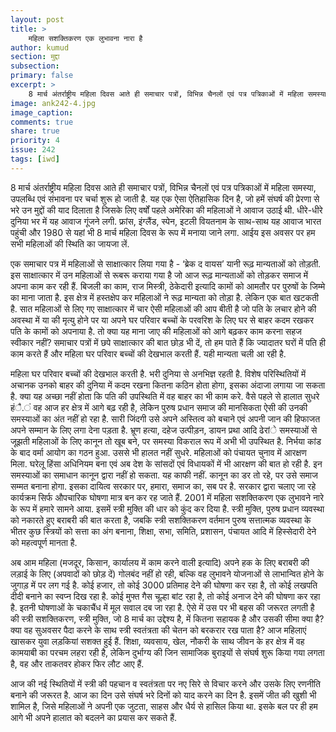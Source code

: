```yaml
---
layout: post
title: >
    महिला सशक्तिकरण एक लुभावना नारा है
author: kumud
section: मुद्दा
subsection:
primary: false
excerpt: >
    8 मार्च अंतर्राष्ट्रीय महिला दिवस आते ही समाचार पत्रों, विभिन्न चैनलों एवं पत्र पत्रिकाओं में महिला समस्या, उपलब्धि एवं संभावना पर चर्चा शुरू हो जाती है. यह एक ऐसा ऐतिहासिक दिन है, जो हमें संघर्ष की प्रेरणा से भरे ...
image: ank242-4.jpg
image_caption:
comments: true
share: true
priority: 4
issue: 242
tags: [iwd]
---
```


8 मार्च अंतर्राष्ट्रीय महिला दिवस आते ही समाचार पत्रों, विभिन्न चैनलों एवं पत्र पत्रिकाओं में महिला समस्या, उपलब्धि एवं संभावना पर चर्चा शुरू हो जाती है. यह एक ऐसा ऐतिहासिक दिन है, जो हमें संघर्ष की प्रेरणा से भरे उन मुद्दों की याद दिलाता है जिसके लिए वर्षों पहले अमेरिका की महिलाओं ने आवाज उठाई थी. धीरे-धीरे दुनिया भर में यह आवाज गूंजने लगी. फ्रांस, इंग्लैंड, स्पेन, इटली वियतनाम के साथ-साथ यह आवाज भारत पहुंची और 1980 से यहां भी 8 मार्च महिला दिवस के रूप में मनाया जाने लगा. आईय इस अवसर पर हम सभी महिलाओं की स्थिति का जायजा लें.

एक समाचार पत्र में महिलाओं से साक्षात्कार लिया गया है - ‘ब्रेक द वायस’ यानी रूढ़ मान्यताओं को तोड़ती. इस साक्षात्कार में उन महिलाओं से रूबरू कराया गया है जो आज रूढ़  मान्यताओं को तोड़कर समाज में अपना काम कर रही हैं. बिजली का काम, राज मिस्त्री, ठेकेदारी इत्यादि कामों को आमतौर पर पुरुषों के जिम्मे का माना जाता है. इस क्षेत्र में हस्तक्षेप कर महिलाओं ने रूढ़ मान्यता को तोड़ा है. लेकिन एक बात खटकती है. सात महिलाओं से लिए गए साक्षात्कार में चार ऐसी महिलाओं की आप बीती है जो पति के लचार होने की अवस्था में या की मृत्यु होने पर या अपने घर परिवार बच्चों के परवरिश के लिए घर से बाहर कदम रखकर पति के कामों को अपनाया है. तो क्या यह माना जाए की महिलाओं को आगे बढ़कर काम करना सहज स्वीकार नहीं? समाचार पत्रों में छपे साक्षात्कार की बात छोड़ भी दें, तो हम पाते हैं कि ज्यादातर घरों में पति ही काम करते हैं और महिला घर परिवार बच्चों की देखभाल करती हैं. यही मान्यता चली आ रही है.

महिला घर परिवार बच्चों की देखभाल करती है. भरी दुनिया से अनभिज्ञ रहती है. विशेष परिस्थितियों में अचानक उनको बाहर की दुनिया में कदम रखना कितना कठिन होता होगा, इसका अंदाजा लगाया जा सकता है. क्या यह अच्छा नहीं होता कि पति की उपस्थिति में वह बाहर का भी काम करे. वैसे पहले से हालात सुधरे हंै.ं वह आज हर क्षेत्र में आगे बढ़ रही है, लेकिन पुरुष प्रधान समाज की मानसिकता ऐसी की उनकी समस्याओं का अंत नहीं हो रहा है. सारी जिंदगी उसे अपने अस्तित्व को बचाने एवं अपनी जान की हिफाजत अपने सम्मान के लिए लगा देना पड़ता है. भ्रूण हत्या, दहेज उत्पीड़न, डायन प्रथा आदि ढेरांे समस्याओं से जूझती महिलाओं के लिए कानून तो खूब बने, पर समस्या विकराल रूप में अभी भी उपस्थित है.
निर्भया कांड के बाद वर्मा आयोग का गठन हुआ. उससे भी हालत नहीं सुधरे. महिलाओं को पंचायत चुनाव में आरक्षण मिला. घरेलू हिंसा अधिनियम बना एवं अब देश के सांसदों एवं विधायकों में भी आरक्षण की बात हो रही है. इन समस्याओं का समाधान कानून द्वारा नहीं हो सकता. यह काफी नहीं. कानून का डर तो रहे, पर उसे समाज सम्मत बनाना होगा. इसका दायित्व सरकार पर, हमारा, समाज का, सब पर है. सरकार द्वारा चलाए जा रहे कार्यक्रम सिर्फ औपचारिक घोषणा मात्र बन कर रह जाते हैं. 2001 में महिला सशक्तिकरण एक लुभावने नारे के रूप में हमारे सामने आया.  इसमें स्त्री मुक्ति की धार को कुंद कर दिया है. स्त्री मुक्ति, पुरुष प्रधान व्यवस्था को नकारते हुए बराबरी की बात करता है, जबकि स्त्री सशक्तिकरण वर्तमान पुरुष सत्तात्मक व्यवस्था के भीतर कुछ स्त्रियों को सत्ता का अंग बनाना, शिक्षा, सभा, समिति, प्रशासन, पंचायत आदि में हिस्सेदारी देने को महत्वपूर्ण मानता है.

अब आम महिला (मजदूर, किसान, कार्यालय में काम करने वाली इत्यादि) अपने हक के लिए बराबरी की लड़ाई के लिए (अपवादों को छोड़ दें) गोलबंद नहीं हो रही, बल्कि वह लुभावने योजनाओं से लाभान्वित होने के जुगाड़ में पर लग गई है. कोई हजार, तो कोई 3000 प्रतिमाह देने की घोषणा कर रहा है, तो कोई लखपति दीदी बनाने का स्वप्न दिख रहा है. कोई मुफ्त गैस चूल्हा बांट रहा है, तो कोई अनाज देने की घोषणा कर रहा है. इतनी घोषणाओं के चकाचैंध में मूल सवाल दब जा रहा है. ऐसे में उस पर भी बहस की जरूरत लगती है की स्त्री सशक्तिकरण, स्त्री मुक्ति, जो 8 मार्च का उद्देश्य है, में कितना सहायक है और उसकी सीमा क्या है? क्या वह सुअवसर पैदा करने के साथ स्त्री स्वतंत्रता की चेतन को बरकरार रख पाता है? आज महिलाएं खासकर युवा लड़कियां सशक्त हुई हैं. शिक्षा, व्यवसाय, खेल, नौकरी के साथ जीवन के हर क्षेत्र में वह कामयाबी का परचम लहरा रही है, लेकिन दुर्भाग्य की जिन सामाजिक बुराइयों से संघर्ष शुरू किया गया लगता है, वह और ताकतवर होकर फिर लौट आए हैं.

आज की नई स्थितियों में स्त्री की पहचान व स्वतंत्रता पर नए सिरे से विचार करने और उसके लिए रणनीति बनाने की जरूरत है. आज का दिन उसे संघर्ष भरे दिनों को याद करने का दिन है. इसमें जीत की खुशी भी शामिल है, जिसे महिलाओं ने अपनी एक जुटता, साहस और धैर्य से हासिल किया था. इसके बल पर ही हम आगे भी अपने हालात को बदलने का प्रयास कर सकते हैं.